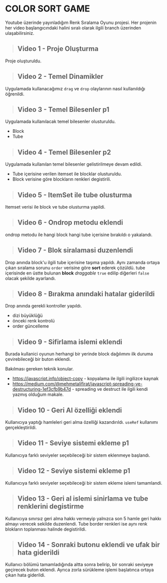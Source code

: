 # COLOR SORT GAME

Youtube üzerinde yayınladığım Renk Sıralama Oyunu projesi.
Her projenin her video başlangıcındaki halini sıralı olarak ilgili branch üzerinden ulaşabilirsiniz.

> ## Video 1 - Proje Oluşturma

Proje oluşturuldu.

> ## Video 2 - Temel Dinamikler

Uygulamada kullanacağımız `drag` ve `drop` olaylarının nasıl kullanıldığı öğrenildi.

> ## Video 3 - Temel Bilesenler p1

Uygulamada kullanılacak temel bilesenler olusturuldu.

- Block
- Tube

> ## Video 4 - Temel Bilesenler p2

Uygulamada kullanılan temel bilesenler gelistirilmeye devam edildi.

- Tube içerisine verilen itemset ile blocklar olusturuldu.
- Block verisine göre blockların renkleri degistirili.

> ## Video 5 - ItemSet ile tube olusturma

Itemset verisi ile block ve tube olusturma yapildi.

> ## Video 6 - Ondrop metodu eklendi

ondrop metodu ile hangi block hangi tube içerisine bırakıldı o yakalandı.

> ## Video 7 - Blok siralamasi duzenlendi

Drop anında block'u ilgili tube içerisine taşıma yapıldı. Aynı zamanda ortaya çıkan sıralama sorunu `order` verisine göre **sort** ederek çözüldü.
tube içerisinde en üstte bulunan **block** _draggable_ `true` edilip diğerleri `false` olacak şekilde ayarlandı.

> ## Video 8 - Bırakma anındaki hatalar giderildi

Drop anında gerekli kontroller yapıldı.

- dizi büyüklüğü
- önceki renk kontrolü
- order güncelleme

> ## Video 9 - Sifirlama islemi eklendi

Burada kullanici oyunun herhangi bir yerinde block dağılımını ilk duruma çevirebileceği bir buton eklendi.

Bakılması gereken teknik konular.

- <https://javascript.info/object-copy> - kopyalama ile ilgili ingilizce kaynak
- <https://medium.com/@mehmetalifirat/javascript-spreading-ve-destructuring-1ef3cfb9b47d> - spreading ve destruct ile ilgili kendi yazmış olduğum makale.

> ## Video 10 - Geri Al özelliği eklendi

Kullanıcıya yaptığı hamleleri geri alma özelliği kazandırıldı.
`useRef` kullanımı gerçekleştirildi.

> ## Video 11 - Seviye sistemi ekleme p1

Kullanıcıya farklı seviyeler seçebileceği bir sistem eklenmeye başlandı.

> ## Video 12 - Seviye sistemi ekleme p1

Kullanıcıya farklı seviyeler seçebileceği bir sistem ekleme islemi tamamlandi.

> ## Video 13 - Geri al islemi sinirlama ve tube renklerini degistirme

Kullanıcıya sınırsız geri alma hakkı vermeyip yalnızca son 5 hamle geri hakkı almayı verecek sekilde duzenlendi.
Tube border renkleri ise aynı renk blokların toplanması halinde degistirildi.

> ## Video 14 - Sonraki butonu eklendi ve ufak bir hata giderildi

Kullanıcı bölümü tamamladığında altta sonra belirip, bir sonraki seviyeye geçirecek buton eklendi.
Ayrıca zorla sürükleme işlemi başlatınca ortaya çıkan hata giderildi.
